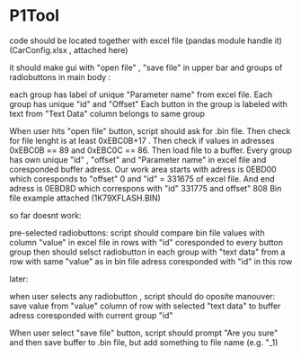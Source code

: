 # P1Tool
code should be located together with excel file (pandas module handle it) (CarConfig.xlsx , attached here)

it should make gui with "open file" , "save file" in upper bar and groups of radiobuttons in main body :

each group has label of unique "Parameter name" from excel file. Each group has unique "id" and "Offset"
Each button in the group is labeled with text from "Text Data" column belongs to same group

When user hits "open file" button, script should ask for .bin file. Then check for file lenght is at least 0xEBC0B+17 . Then check if values in adresses 
0xEBC0B == 89 and 0xEBC0C == 86. Then load file to a buffer. 
Every group has own unique "id" , "offset" and "Parameter name" in excel file and coresponded buffer adress. 
Our work area starts with adress is 0EBD00 which coresponds to "offset" 0 and "id" = 331675  of excel file.
And end adress is  0EBD8D which correspons with "id" 331775 and offset" 808
Bin file example attached (1K79XFLASH.BIN)

so far doesnt work:

pre-selected radiobuttons: 
script should compare bin file values with column "value" in excel file in rows with "id" coresponded to every button group 
then should selsct radiobutton in each group with "text data" from a row with same "value" as in bin file adress coresponded with "id" in this row

later:

when user selects any radiobutton , script should do oposite manouver: 
save value from "value" column of row with selected "text data" to buffer adress coresponded with current group "id"

When user select "save file" button, script should prompt "Are you sure" and then save buffer to .bin file, but add something to file name (e.g. "_1)
